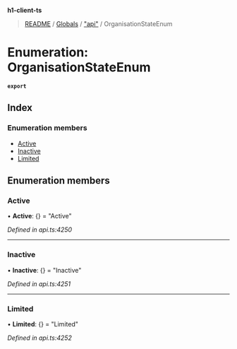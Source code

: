 **h1-client-ts**

> [README](../README.md) / [Globals](../globals.md) / ["api"](../modules/_api_.md) / OrganisationStateEnum

# Enumeration: OrganisationStateEnum

**`export`** 

## Index

### Enumeration members

* [Active](_api_.organisationstateenum.md#active)
* [Inactive](_api_.organisationstateenum.md#inactive)
* [Limited](_api_.organisationstateenum.md#limited)

## Enumeration members

### Active

•  **Active**: {} = "Active"

*Defined in api.ts:4250*

___

### Inactive

•  **Inactive**: {} = "Inactive"

*Defined in api.ts:4251*

___

### Limited

•  **Limited**: {} = "Limited"

*Defined in api.ts:4252*
